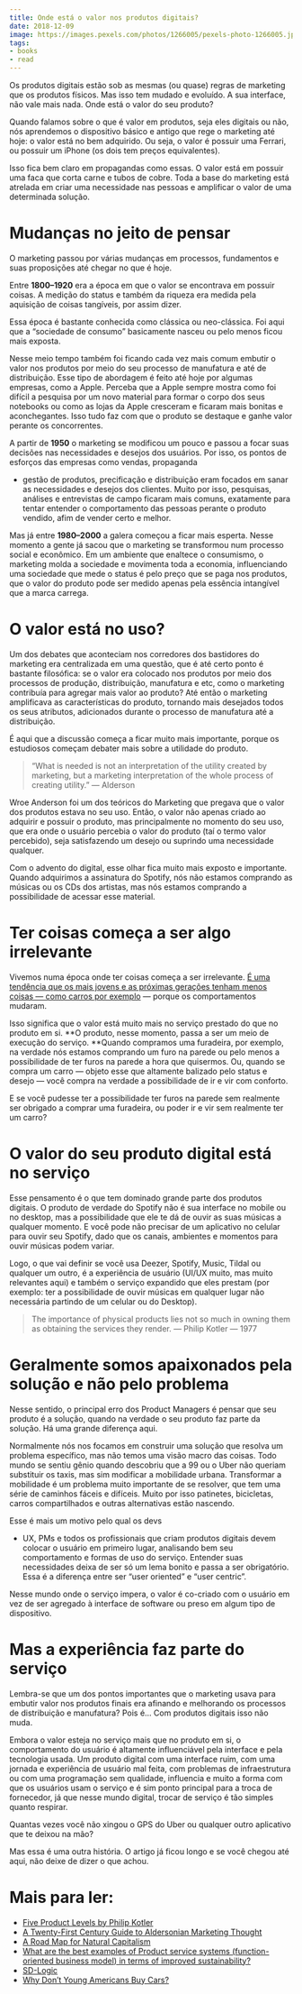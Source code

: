 ```yaml
---
title: Onde está o valor nos produtos digitais?
date: 2018-12-09
image: https://images.pexels.com/photos/1266005/pexels-photo-1266005.jpeg
tags:
- books
- read
---
```



Os produtos digitais estão sob as mesmas (ou quase) regras de marketing que os
produtos físicos. Mas isso tem mudado e evoluído. A sua interface, não vale mais
nada. Onde está o valor do seu produto?

Quando falamos sobre o que é valor em produtos, seja eles digitais ou não, nós
aprendemos o dispositivo básico e antigo que rege o marketing até hoje: o valor
está no bem adquirido. Ou seja, o valor é possuir uma Ferrari, ou possuir um
iPhone (os dois tem preços equivalentes).

Isso fica bem claro em propagandas como essas. O valor está em possuir uma faca
que corta carne e tubos de cobre. Toda a base do marketing está atrelada em
criar uma necessidade nas pessoas e amplificar o valor de uma determinada
solução.

# Mudanças no jeito de pensar

O marketing passou por várias mudanças em processos, fundamentos e suas
proposições até chegar no que é hoje.

Entre **1800–1920** era a época em que o valor se encontrava em possuir coisas.
A medição do status e também da riqueza era medida pela aquisição de coisas
tangíveis, por assim dizer.

Essa época é bastante conhecida como clássica ou neo-clássica. Foi aqui que a
“sociedade de consumo” basicamente nasceu ou pelo menos ficou mais exposta.

Nesse meio tempo também foi ficando cada vez mais comum embutir o valor nos
produtos por meio do seu processo de manufatura e até de distribuição. Esse tipo
de abordagem é feito até hoje por algumas empresas, como a Apple. Perceba que a
Apple sempre mostra como foi difícil a pesquisa por um novo material para formar
o corpo dos seus notebooks ou como as lojas da Apple cresceram e ficaram mais
bonitas e aconchegantes. Isso tudo faz com que o produto se destaque e ganhe
valor perante os concorrentes.

A partir de **1950** o marketing se modificou um pouco e passou a focar suas
decisões nas necessidades e desejos dos usuários. Por isso, os pontos de
esforços das empresas como vendas, propaganda
- gestão de produtos, precificação
e distribuição eram focados em sanar as necessidades e desejos dos clientes.
Muito por isso, pesquisas, análises e entrevistas de campo ficaram mais comuns,
exatamente para tentar entender o comportamento das pessoas perante o produto
vendido, afim de vender certo e melhor.

Mas já entre **1980–2000** a galera começou a ficar mais esperta. Nesse momento
a gente já sacou que o marketing se transformou num processo social e econômico.
Em um ambiente que enaltece o consumismo, o marketing molda a sociedade e
movimenta toda a economia, influenciando uma sociedade que mede o status é pelo
preço que se paga nos produtos, que o valor do produto pode ser medido apenas
pela essência intangível que a marca carrega.

# O valor está no uso?

Um dos debates que aconteciam nos corredores dos bastidores do marketing era
centralizada em uma questão, que é até certo ponto é bastante filosófica: se o
valor era colocado nos produtos por meio dos processos de produção,
distribuição, manufatura e etc, como o marketing contribuía para agregar mais
valor ao produto? Até então o marketing amplificava as características do
produto, tornando mais desejados todos os seus atributos, adicionados durante o
processo de manufatura até a distribuição.

É aqui que a discussão começa a ficar muito mais importante, porque os
estudiosos começam debater mais sobre a utilidade do produto.

> “What is needed is not an interpretation of the utility created by marketing,
> but a marketing interpretation of the whole process of creating utility.” —
Alderson

Wroe Anderson foi um dos teóricos do Marketing que pregava que o valor dos
produtos estava no seu uso. Então, o valor não apenas criado ao adquirir e
possuir o produto, mas principalmente no momento do seu uso, que era onde o
usuário percebia o valor do produto (taí o termo valor percebido), seja
satisfazendo um desejo ou suprindo uma necessidade qualquer.

Com o advento do digital, esse olhar fica muito mais exposto e importante.
Quando adquirimos a assinatura do Spotify, nós não estamos comprando as músicas
ou os CDs dos artistas, mas nós estamos comprando a possibilidade de acessar
esse material.

# Ter coisas começa a ser algo irrelevante

Vivemos numa época onde ter coisas começa a ser irrelevante. [É uma tendência
que os mais jovens e as próximas gerações tenham menos coisas — como carros por
exemplo](https://www.forbes.com/sites/quora/2017/10/16/why-millennials-are-buying-fewer-cars-than-older-generations/#1c0053cb7726)
— porque os comportamentos mudaram.

Isso significa que o valor está muito mais no serviço prestado do que no produto
em si. **O produto, nesse momento, passa a ser um meio de execução do serviço.
**Quando compramos uma furadeira, por exemplo, na verdade nós estamos comprando
um furo na parede ou pelo menos a possibilidade de ter furos na parede a hora
que quisermos. Ou, quando se compra um carro — objeto esse que altamente
balizado pelo status e desejo — você compra na verdade a possibilidade de ir e
vir com conforto.

E se você pudesse ter a possibilidade ter furos na parede sem realmente ser
obrigado a comprar uma furadeira, ou poder ir e vir sem realmente ter um carro?

# O valor do seu produto digital está no serviço

Esse pensamento é o que tem dominado grande parte dos produtos digitais. O
produto de verdade do Spotify não é sua interface no mobile ou no desktop, mas a
possibilidade que ele te dá de ouvir as suas músicas a qualquer momento. E você
pode não precisar de um aplicativo no celular para ouvir seu Spotify, dado que
os canais, ambientes e momentos para ouvir músicas podem variar.

Logo, o que vai definir se você usa Deezer, Spotify, Music, Tildal ou qualquer
um outro, é a experiência de usuário (UI/UX muito, mas muito relevantes aqui) e
também o serviço expandido que eles prestam (por exemplo: ter a possibilidade de
ouvir músicas em qualquer lugar não necessária partindo de um celular ou do
Desktop).

> The importance of physical products lies not so much in owning them as obtaining
> the services they render. — Philip Kotler — 1977

# Geralmente somos apaixonados pela solução e não pelo problema

Nesse sentido, o principal erro dos Product Managers é pensar que seu produto é
a solução, quando na verdade o seu produto faz parte da solução. Há uma grande
diferença aqui.

Normalmente nós nos focamos em construir uma solução que resolva um problema
específico, mas não temos uma visão macro das coisas. Todo mundo se sentiu gênio
quando descobriu que a 99 ou o Uber não queriam substituir os taxis, mas sim
modificar a mobilidade urbana. Transformar a mobilidade é um problema muito
importante de se resolver, que tem uma série de caminhos fáceis e difíceis.
Muito por isso patinetes, bicicletas, carros compartilhados e outras
alternativas estão nascendo.

Esse é mais um motivo pelo qual os devs
- UX, PMs e todos os profissionais que
criam produtos digitais devem colocar o usuário em primeiro lugar, analisando
bem seu comportamento e formas de uso do serviço. Entender suas necessidades
deixa de ser só um lema bonito e passa a ser obrigatório. Essa é a diferença
entre ser “user oriented” e “user centric”.

Nesse mundo onde o serviço impera, o valor é co-criado com o usuário em vez de
ser agregado à interface de software ou preso em algum tipo de dispositivo.

# Mas a experiência faz parte do serviço

Lembra-se que um dos pontos importantes que o marketing usava para embutir valor
nos produtos finais era afinando e melhorando os processos de distribuição e
manufatura? Pois é… Com produtos digitais isso não muda.

Embora o valor esteja no serviço mais que no produto em si, o comportamento do
usuário é altamente influenciável pela interface e pela tecnologia usada. Um
produto digital com uma interface ruim, com uma jornada e experiência de usuário
mal feita, com problemas de infraestrutura ou com uma programação sem qualidade,
influencia e muito a forma com que os usuários usam o serviço e é sim ponto
principal para a troca de fornecedor, já que nesse mundo digital, trocar de
serviço é tão simples quanto respirar.

Quantas vezes você não xingou o GPS do Uber ou qualquer outro aplicativo que te
deixou na mão?

Mas essa é uma outra história. O artigo já ficou longo e se você chegou até
aqui, não deixe de dizer o que achou.

# Mais para ler:

* [Five Product Levels by Philip
Kotler](https://www.toolshero.com/marketing/five-product-levels-kotler/)
* [A Twenty-First Century Guide to Aldersonian Marketing
Thought](https://books.google.com.br/books?id=HSxDJsXThFUC&pg=PA518&lpg=PA518&dq=marketing+thoughts+dixon+alderson)
* [A Road Map for Natural
Capitalism](https://hbr.org/2007/07/a-road-map-for-natural-capitalism)
* [What are the best examples of Product service systems (function-oriented
business model) in terms of improved
sustainability?](https://www.quora.com/What-are-the-best-examples-of-Product-service-systems-function-oriented-business-model-in-terms-of-improved-sustainability)
* [SD-Logic](http://www.sdlogic.net/index.html)
* [Why Don’t Young Americans Buy
Cars?](https://www.theatlantic.com/business/archive/2012/03/why-dont-young-americans-buy-cars/255001/)
